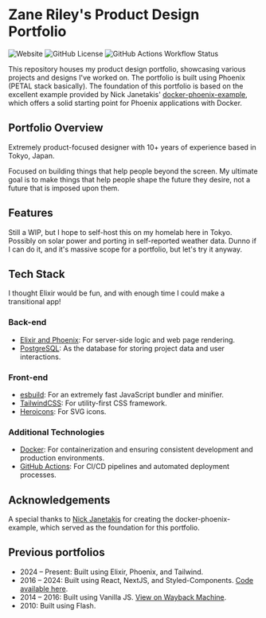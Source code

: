 # Zane Riley's Product Design Portfolio
![Website](https://img.shields.io/website?url=https%3A%2F%2Fzaneriley.com&up_message=online&down_message=offline&label=portfolio)
![GitHub License](https://img.shields.io/github/license/zaneriley/personal-site)
![GitHub Actions Workflow Status](https://img.shields.io/github/actions/workflow/status/zaneriley/personal-site/ci.yml)

This repository houses my product design portfolio, showcasing various projects and designs I've worked on. The portfolio is built using Phoenix (PETAL stack basically). The foundation of this portfolio is based on the excellent example provided by Nick Janetakis' [docker-phoenix-example](https://github.com/nickjj/docker-phoenix-example), which offers a solid starting point for Phoenix applications with Docker.

## Portfolio Overview

Extremely product-focused designer with 10+ years of experience based in Tokyo, Japan. 

Focused on building things that help people beyond the screen. My ultimate goal is to make things that help people shape the future they desire, not a future that is imposed upon them. 


## Features

Still a WIP, but I hope to self-host this on my homelab here in Tokyo. Possibly on solar power and porting in self-reported weather data. Dunno if I can do it, and it's massive scope for a portfolio, but let's try it anyway.

## Tech Stack

I thought Elixir would be fun, and with enough time I could make a transitional app!

### Back-end

- [Elixir and Phoenix](https://www.phoenixframework.org/): For server-side logic and web page rendering.
- [PostgreSQL](https://www.postgresql.org/): As the database for storing project data and user interactions.

### Front-end

- [esbuild](https://esbuild.github.io/): For an extremely fast JavaScript bundler and minifier.
- [TailwindCSS](https://tailwindcss.com/): For utility-first CSS framework.
- [Heroicons](https://heroicons.com/): For SVG icons.

### Additional Technologies

- [Docker](https://www.docker.com/): For containerization and ensuring consistent development and production environments.
- [GitHub Actions](https://github.com/features/actions): For CI/CD pipelines and automated deployment processes.

## Acknowledgements

A special thanks to [Nick Janetakis](https://nickjanetakis.com) for creating the docker-phoenix-example, which served as the foundation for this portfolio. 

## Previous portfolios
- 2024 – Present: Built using Elixir, Phoenix, and Tailwind.
- 2016 – 2024: Built using React, NextJS, and Styled-Components. [Code available here](https://github.com/zaneriley/personal-site/tree/Portfolio).
- 2014 – 2016: Built using Vanilla JS. [View on Wayback Machine](https://web.archive.org/web/20150711234633/http://zaneriley.com/).
- 2010: Built using Flash.
